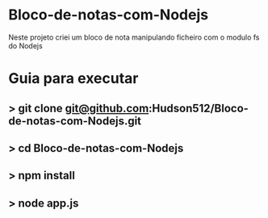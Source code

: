 # Bloco-de-notas-com-Nodejs
Neste projeto criei um bloco de nota manipulando ficheiro com o modulo fs do Nodejs

# Guia para executar

## > git clone git@github.com:Hudson512/Bloco-de-notas-com-Nodejs.git
## > cd Bloco-de-notas-com-Nodejs
## > npm install
## > node app.js
